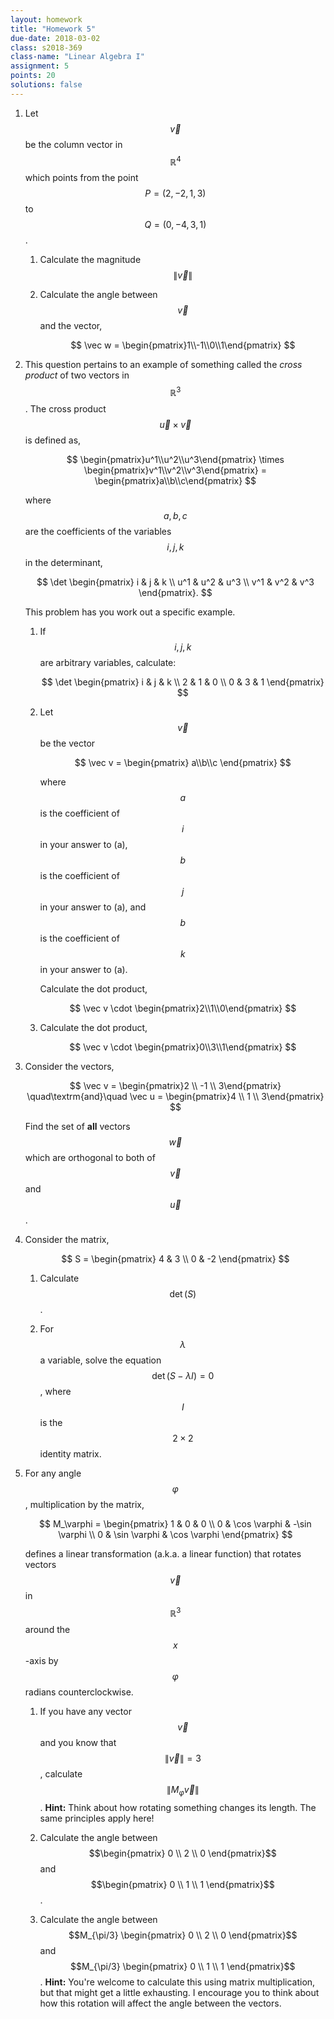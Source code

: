 ```yaml
---
layout: homework
title: "Homework 5"
due-date: 2018-03-02
class: s2018-369
class-name: "Linear Algebra I"
assignment: 5
points: 20
solutions: false
---
```


1.  Let $$\vec v$$ be the column vector in $$\mathbb R^4$$ which points from the
    point $$P = (2,-2,1,3)$$ to $$Q = (0,-4,3,1)$$.
    
    1.  Calculate the magnitude $$\lVert \vec v \rVert$$
    
    2.  Calculate the angle between $$\vec v$$ and the vector,
    
        $$
        \vec w = \begin{pmatrix}1\\-1\\0\\1\end{pmatrix}
        $$
 
2.  This question pertains to an example of something called the *cross product*
    of two vectors in $$\mathbb R^3$$. The cross product $$\vec u \times \vec
    v$$ is defined as,
    
    $$
    \begin{pmatrix}u^1\\u^2\\u^3\end{pmatrix} \times \begin{pmatrix}v^1\\v^2\\v^3\end{pmatrix} =
    \begin{pmatrix}a\\b\\c\end{pmatrix}
    $$
    
    where $$a,b,c$$ are the coefficients of the variables $$i,j,k$$ in the determinant,

    $$
    \det \begin{pmatrix} i & j & k \\
    u^1 & u^2 & u^3 \\
    v^1 & v^2 & v^3 
    \end{pmatrix}.
    $$

    This problem has you work out a specific example.
    
    1.  If $$i, j, k$$ are arbitrary variables, calculate:
    
        $$
        \det \begin{pmatrix} i & j & k \\
        2 & 1 & 0 \\
        0 & 3 & 1 
        \end{pmatrix}
        $$
        
    2.  Let $$\vec v$$ be the vector
    
        $$
        \vec v = \begin{pmatrix} a\\b\\c \end{pmatrix}
        $$
        
        where $$a$$ is the coefficient of $$i$$ in your answer to (a), $$b$$ is
        the coefficient of $$j$$ in your answer to (a), and $$b$$ is the
        coefficient of $$k$$ in your answer to (a).
        
        Calculate the dot product,
        
        $$ 
        \vec v \cdot \begin{pmatrix}2\\1\\0\end{pmatrix}
        $$
        
    3.  Calculate the dot product,
    
        $$ 
        \vec v \cdot \begin{pmatrix}0\\3\\1\end{pmatrix}
        $$

3.  Consider the vectors,

    $$
    \vec v = \begin{pmatrix}2 \\ -1 \\ 3\end{pmatrix} \quad\textrm{and}\quad
    \vec u = \begin{pmatrix}4 \\  1 \\ 3\end{pmatrix}
    $$
    
    Find the set of **all** vectors $$\vec w$$ which are orthogonal to both of
    $$\vec v$$ and $$\vec u$$.
 
4.  Consider the matrix,

    $$
    S = \begin{pmatrix}
    4 & 3 \\
    0 & -2
    \end{pmatrix}
    $$
    
    1.  Calculate $$\det(S)$$.
    
    2.  For $$\lambda$$ a variable, solve the equation $$\det(S-\lambda I) = 0$$, where $$I$$
        is the $$2 \times 2$$ identity matrix.
        
5.  For any angle $$\varphi$$, multiplication by the matrix,

    $$
    M_\varphi = \begin{pmatrix}
    1 & 0 & 0 \\
    0 & \cos \varphi & -\sin \varphi \\
    0 & \sin \varphi & \cos \varphi
    \end{pmatrix}
    $$
    
    defines a linear transformation (a.k.a. a linear function) that rotates
    vectors $$\vec v$$ in $$\mathbb R^3$$ around the $$x$$-axis by $$\varphi$$
    radians counterclockwise.
    
    1.  If you have any vector $$\vec v$$ and you know that $$\lVert \vec v
        \rVert = 3$$, calculate $$\lVert M_\varphi \vec v \rVert$$. **Hint:** Think
        about how rotating something changes its length. The same principles
        apply here!
        
    2.  Calculate the angle between $$\begin{pmatrix} 0 \\ 2 \\ 0
        \end{pmatrix}$$ and $$\begin{pmatrix} 0 \\ 1 \\ 1
        \end{pmatrix}$$.
        
    3.  Calculate the angle between $$M_{\pi/3} \begin{pmatrix} 0 \\ 2 \\ 0
        \end{pmatrix}$$ and $$M_{\pi/3} \begin{pmatrix} 0 \\ 1 \\ 1
        \end{pmatrix}$$. **Hint:** You're welcome to calculate this using matrix
        multiplication, but that might get a little exhausting. I encourage you
        to think about how this rotation will affect the angle between the vectors.
